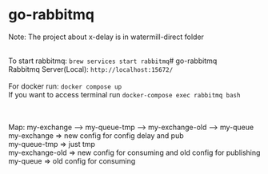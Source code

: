 # go-rabbitmq

Note: The project about x-delay is in watermill-direct folder <br><br>

To start rabbitmq: `brew services start rabbitmq`# go-rabbitmq <br>
Rabbitmq Server(Local): `http://localhost:15672/`
<br><br>
For docker run: `docker compose up` <br>
If you want to access terminal run `docker-compose exec rabbitmq bash`

<br><br>
Map:  my-exchange --> my-queue-tmp --> my-exchange-old --> my-queue <br>
my-exchange => new config for config delay and pub <br>
my-queue-tmp => just tmp <br>
my-exchange-old => new config for consuming and old config for publishing <br>
my-queue => old config for consuming <br>
